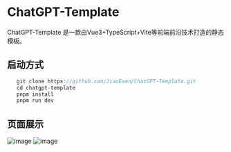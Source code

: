 # ChatGPT-Template

ChatGPT-Template 是一款由Vue3+TypeScript+Vite等前端前沿技术打造的静态模板。

## 启动方式
```js
   git clone https://github.com/JiaoEsen/ChatGPT-Template.git
   cd chatgpt-template
   pnpm install
   pnpm run dev
```

## 页面展示
![image](https://s1.ax1x.com/2023/05/17/p9WAeXQ.png)
![image](https://s1.ax1x.com/2023/05/17/p9WAZ6g.png)